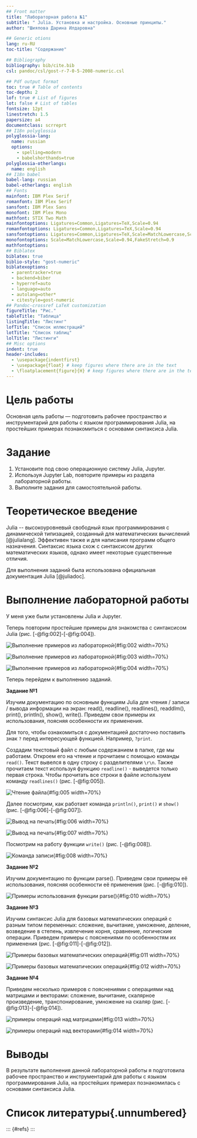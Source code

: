 ```yaml
---
## Front matter
title: "Лабораторная работа №1"
subtitle: " Julia. Установка и настройка. Основные принципы."
author: "Шияпова Дарина Илдаровна"

## Generic otions
lang: ru-RU
toc-title: "Содержание"

## Bibliography
bibliography: bib/cite.bib
csl: pandoc/csl/gost-r-7-0-5-2008-numeric.csl

## Pdf output format
toc: true # Table of contents
toc-depth: 2
lof: true # List of figures
lot: false # List of tables
fontsize: 12pt
linestretch: 1.5
papersize: a4
documentclass: scrreprt
## I18n polyglossia
polyglossia-lang:
  name: russian
  options:
	- spelling=modern
	- babelshorthands=true
polyglossia-otherlangs:
  name: english
## I18n babel
babel-lang: russian
babel-otherlangs: english
## Fonts
mainfont: IBM Plex Serif
romanfont: IBM Plex Serif
sansfont: IBM Plex Sans
monofont: IBM Plex Mono
mathfont: STIX Two Math
mainfontoptions: Ligatures=Common,Ligatures=TeX,Scale=0.94
romanfontoptions: Ligatures=Common,Ligatures=TeX,Scale=0.94
sansfontoptions: Ligatures=Common,Ligatures=TeX,Scale=MatchLowercase,Scale=0.94
monofontoptions: Scale=MatchLowercase,Scale=0.94,FakeStretch=0.9
mathfontoptions:
## Biblatex
biblatex: true
biblio-style: "gost-numeric"
biblatexoptions:
  - parentracker=true
  - backend=biber
  - hyperref=auto
  - language=auto
  - autolang=other*
  - citestyle=gost-numeric
## Pandoc-crossref LaTeX customization
figureTitle: "Рис."
tableTitle: "Таблица"
listingTitle: "Листинг"
lofTitle: "Список иллюстраций"
lotTitle: "Список таблиц"
lolTitle: "Листинги"
## Misc options
indent: true
header-includes:
  - \usepackage{indentfirst}
  - \usepackage{float} # keep figures where there are in the text
  - \floatplacement{figure}{H} # keep figures where there are in the text
---
```


# Цель работы

Основная цель работы — подготовить рабочее пространство и инструментарий для
работы с языком программирования Julia, на простейших примерах познакомиться
с основами синтаксиса Julia.

# Задание

1. Установите под свою операционную систему Julia, Jupyter.
2. Используя Jupyter Lab, повторите примеры из раздела лабораторной работы.
3. Выполните задания для самостоятельной работы.

# Теоретическое введение

Julia -- высокоуровневый свободный язык программирования с динамической типизацией, созданный для математических вычислений [@julialang]. Эффективен также и для написания программ общего назначения. Синтаксис языка схож с синтаксисом других математических языков, однако имеет некоторые существенные отличия.

Для выполнения заданий была использована официальная документация Julia [@juliadoc].

# Выполнение лабораторной работы

У меня уже были установлены Julia и Jupyter.

Теперь повторим простейшие примеры для знакомства с синтаксисом Julia (рис. [-@fig:002]-[-@fig:004]).

![Выполнение примеров из лабораторной](image/2.png){#fig:002 width=70%}

![Выполнение примеров из лабораторной](image/3.png){#fig:003 width=70%}

![Выполнение примеров из лабораторной](image/4.png){#fig:004 width=70%}

Теперь перейдем к выполнению заданий.

**Задание №1**

Изучим документацию по основным функциям Julia для чтения / записи / вывода информации на экран: read(), readline(), readlines(), readdlm(), print(),
println(), show(), write(). Приведем свои примеры их использования, поясняя
особенности их применения.

Для того, чтобы ознакомиться с документацией достаточно поставить знак `?` перед интересующей функцией. Например, `?print`.

Создадим текстовый файл с любым содержанием в папке, где мы работаем. Откроем его на чтение и прочитаем с помощью команды `read()`. Текст вывелся в одну строку с разделителями `\r\n`. Также прочитаем текст используя функцию `readline()` - выведется только первая строка. Чтобы прочитать все строки в файле используем команду `readlines()` (рис. [-@fig:005]).

![Чтение файла](image/5.png){#fig:005 width=70%}

Далее посмотрим, как работает команда `println()`, `print()` и `show()`  (рис. [-@fig:006]-[-@fig:007]).

![Вывод на печать](image/6.png){#fig:006 width=70%}

![Вывод на печать](image/7.png){#fig:007 width=70%}

Посмотрим на работу функции `write()` (рис. [-@fig:008]).

![Команда записи](image/8.png){#fig:008 width=70%}

**Задание №2**

Изучим документацию по функции parse(). Приведем свои примеры её использования, поясняя особенности её применения (рис. [-@fig:010]).

![Примеры использования функции parse()](image/10.png){#fig:010 width=70%}

**Задание №3**

Изучим синтаксис Julia для базовых математических операций с разным типом переменных: сложение, вычитание, умножение, деление, возведение в степень, извлечение
корня, сравнение, логические операции. Приведем примеры с пояснениями по
особенностям их применения (рис. [-@fig:011]-[-@fig:012]).

![Примеры базовых математических операций](image/11.png){#fig:011 width=70%}

![Примеры базовых математических операций](image/12.png){#fig:012 width=70%}

**Задание №4**

Приведем несколько примеров с пояснениями с операциями над матрицами
и векторами: сложение, вычитание, скалярное произведение, транспонирование,
умножение на скаляр (рис. [-@fig:013]-[-@fig:014]).

![примеры операций над матрицами](image/13.png){#fig:013 width=70%}

![примеры операций над векторами](image/14.png){#fig:014 width=70%}

# Выводы

В результате выполнения данной лабораторной работы я подготовила рабочее пространство и инструментарий для
работы с языком программирования Julia, на простейших примерах познакомилась
с основами синтаксиса Julia.

# Список литературы{.unnumbered}

::: {#refs}
:::
